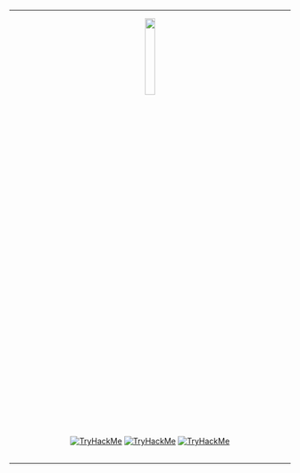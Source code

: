 <hr></hr>
<p align="center">
  <img width="18.75%" height= "18.75%" src="https://assets.tryhackme.com/img/THMlogo.png">
  <br></br>
  <a href="https://tryhackme.com/p/ang3lo.azevedo"><img src="https://tryhackme-badges.s3.amazonaws.com/ang3lo.azevedo.png" alt="TryHackMe"></a>
  <a href="https://tryhackme.com/p/Reberpower"><img src="https://tryhackme-badges.s3.amazonaws.com/Reberpower.png" alt="TryHackMe"></a>
  <a href="https://tryhackme.com/p/Ghostzao"><img src="https://tryhackme-badges.s3.amazonaws.com/Ghostzao.png" alt="TryHackMe"></a>
  <br></br>
</p>
<hr></hr>
